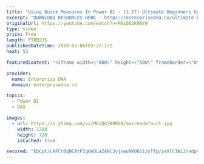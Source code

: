 ```yaml
---
title: "Using Quick Measures In Power BI - (1.17) Ultimate Beginners Guide to DAX 2019"
excerpt: "DOWNLOAD RESOURCES HERE - https://enterprisedna.co/ultimate-beginners-guide-to-dax-resource-downloads/ START FROM THE BEGINNING - https://www.youtube.com/playlist?list=PL1myWUzvmmDGmLfty3BDluz8nzme1dZxg  Follow along to the beginners guide DAX tutorials by using the demo data available for download."
originalUrl: https://youtube.com/watch?v=M6iQ82K9NY0
type: video
price: Free
length: PT8M23S
publishedDateTime: 2018-03-06T03:22:17Z
heat: 53

featuredContent: "<iframe width=\"800\" height=\"500\" frameborder=\"0\" src=\"https://www.youtube.com/embed/M6iQ82K9NY0\" allow=\"accelerometer; autoplay; encrypted-media; gyroscope; picture-in-picture\" allowfullscreen></iframe>"

provider:
  name: Enterprise DNA
  domain: enterprisedna.co

topics:
  - Power BI
  - DAX

images:
  - url: https://i.ytimg.com/vi/M6iQ82K9NY0/maxresdefault.jpg
    width: 1280
    height: 720
    isCached: true

secured: "EbCpt/LNFCt0qNCAtFIgHnOLaZANCJvjxwuNKO6S1zyTfp/ieXlC1Wi3/odp9zzUwDvzd5dQURx7s9Qj/MITuOdX3b8uvIFV7tmgg2u1/HgT8uYyzfM6ocnRm58z5Iyywyurdk9919b8UWPbT6s8wUOcHhYjkVeFPM+XQcJu46qhJVYe/jQvfidinmQ7/QFOzPiqmLPujZkUl9lW07FEXFx8NvNEkiCp0/3oioeh0Pm/xYNd4YcsRqLOH4oFCfIuPCsPJ7RVdOZBX9b8e4bKoRK12wlhO1PQT0U8zbnR7Je3eHiTFoztv07KpjHtWNDUemhZlOT+Rj5HPUWXcSCxMpWLehQEPsyuS5uEM+s752Es1LJrZLN3G5ae1CcyiurJkzoJK+x63ba34wszAavBtQ==;tyFMov0sfDT7RbmpYbP9SQ=="
---
```


